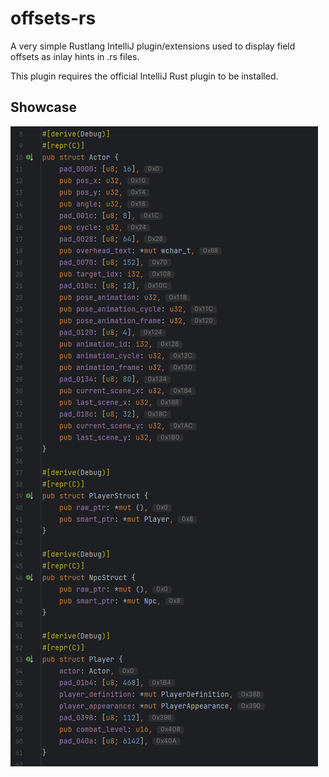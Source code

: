 # offsets-rs
A very simple Rustlang IntelliJ plugin/extensions used to display field offsets as inlay hints in .rs files.

This plugin requires the official IntelliJ Rust plugin to be installed.

## Showcase
![img.png](img.png)